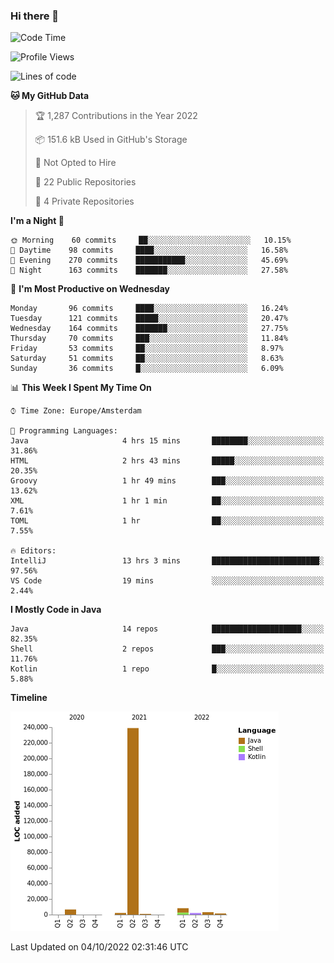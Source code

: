 ### Hi there 👋


<!--START_SECTION:waka-->
![Code Time](http://img.shields.io/badge/Code%20Time-2%2C506%20hrs%207%20mins-blue)

![Profile Views](http://img.shields.io/badge/Profile%20Views-7-blue)

![Lines of code](https://img.shields.io/badge/From%20Hello%20World%20I%27ve%20Written-263%20Thousand%20lines%20of%20code-blue)

**🐱 My GitHub Data** 

> 🏆 1,287 Contributions in the Year 2022
 > 
> 📦 151.6 kB Used in GitHub's Storage 
 > 
> 🚫 Not Opted to Hire
 > 
> 📜 22 Public Repositories 
 > 
> 🔑 4 Private Repositories  
 > 
**I'm a Night 🦉** 

```text
🌞 Morning    60 commits     ██░░░░░░░░░░░░░░░░░░░░░░░   10.15% 
🌆 Daytime    98 commits     ████░░░░░░░░░░░░░░░░░░░░░   16.58% 
🌃 Evening    270 commits    ███████████░░░░░░░░░░░░░░   45.69% 
🌙 Night      163 commits    ███████░░░░░░░░░░░░░░░░░░   27.58%

```
📅 **I'm Most Productive on Wednesday** 

```text
Monday       96 commits     ████░░░░░░░░░░░░░░░░░░░░░   16.24% 
Tuesday      121 commits    █████░░░░░░░░░░░░░░░░░░░░   20.47% 
Wednesday    164 commits    ███████░░░░░░░░░░░░░░░░░░   27.75% 
Thursday     70 commits     ███░░░░░░░░░░░░░░░░░░░░░░   11.84% 
Friday       53 commits     ██░░░░░░░░░░░░░░░░░░░░░░░   8.97% 
Saturday     51 commits     ██░░░░░░░░░░░░░░░░░░░░░░░   8.63% 
Sunday       36 commits     █░░░░░░░░░░░░░░░░░░░░░░░░   6.09%

```


📊 **This Week I Spent My Time On** 

```text
⌚︎ Time Zone: Europe/Amsterdam

💬 Programming Languages: 
Java                     4 hrs 15 mins       ████████░░░░░░░░░░░░░░░░░   31.86% 
HTML                     2 hrs 43 mins       █████░░░░░░░░░░░░░░░░░░░░   20.35% 
Groovy                   1 hr 49 mins        ███░░░░░░░░░░░░░░░░░░░░░░   13.62% 
XML                      1 hr 1 min          ██░░░░░░░░░░░░░░░░░░░░░░░   7.61% 
TOML                     1 hr                ██░░░░░░░░░░░░░░░░░░░░░░░   7.55%

🔥 Editors: 
IntelliJ                 13 hrs 3 mins       ████████████████████████░   97.56% 
VS Code                  19 mins             ░░░░░░░░░░░░░░░░░░░░░░░░░   2.44%

```

**I Mostly Code in Java** 

```text
Java                     14 repos            ████████████████████░░░░░   82.35% 
Shell                    2 repos             ███░░░░░░░░░░░░░░░░░░░░░░   11.76% 
Kotlin                   1 repo              █░░░░░░░░░░░░░░░░░░░░░░░░   5.88%

```


**Timeline**

![Chart not found](https://raw.githubusercontent.com/powercasgamer/powercasgamer/master/charts/bar_graph.png) 


 Last Updated on 04/10/2022 02:31:46 UTC
<!--END_SECTION:waka-->
